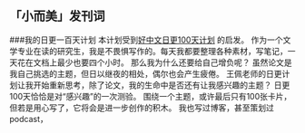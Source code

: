 ## 「小而美」发刊词
###我的日更一百天计划
本计划受到[好中文日更100天计划](https://haozhongwen.com/post/2020-10-16-daily-updating-in-100days/) 的启发。
作为一个文学专业在读的研究生，我是不畏惧写作的。每天我都要整理各种素材，写笔记，一天花在文档上最少也要四个小时。
那么我为什么还要给自己增负呢？
虽然论文是我自己挑选的主题，但日以继夜的相处，偶尔也会产生疲倦。
王佩老师的日更计划让我开始重新思考，除了论文，我的生命中是否还有让我感兴趣的主题？
日更100天恰恰是对“感兴趣”的一次测验。
围绕一个主题，或许最后只有100张卡片，但若是用心写了，它将会是进一步创作的积木。
我也写过博客，甚至策划过podcast，
